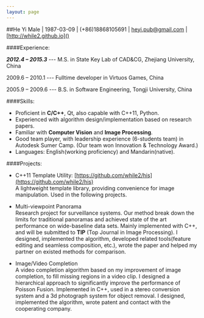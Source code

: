 ```yaml
---
layout: page
---
```

##He YiMale \| 1987-03-09 \| (+86)18868105691 \| [heyi.pub@gmail.com](heyi.pub@gmail.com) \| [http://while2.github.io]()####Experience:
__*2012.4 – 2015.3*__ --- M.S. in State Key Lab of CAD&CG, Zhejiang University, China2009.6 – 2010.1 --- Fulltime developer in Virtuos Games, China

2005.9 – 2009.6 --- B.S. in Software Engineering, Tongji University, China####Skills:
* Proficient in __C/C++__, Qt, also capable with C++11, Python.* Experienced with algorithm design/implementation based on research papers.* Familiar with __Computer Vision__ and __Image Processing__.* Good team player, with leadership experience (6-students team) in Autodesk Sumer Camp. (Our team won Innovation & Technology Award.)* Languages: English(working proficiency) and Mandarin(native).####Projects:
* C++11 Template Utility: [https://github.com/while2/his](https://github.com/while2/his)<br/>A lightweight template library, providing convenience for image manipulation. Used in the following projects.
* Multi-viewpoint Panorama <br/>Research project for surveillance systems. Our method break down the limits for traditional panoramas and achieved state of the art performance on wide-baseline data sets. Mainly implemented with C++, and will be submitted to __TIP__ (Top Journal in Image Processing). I designed, implemented the algorithm, developed related tools(feature editing and seamless composition, etc.), wrote the paper and helped my partner on existed methods for comparison.
* Image/Video Completion <br/>A video completion algorithm based on my improvement of image completion, to fill missing regions in a video clip. I designed a hierarchical approach to significantly improve the performance of Poisson Fusion. Implemented in C++, used in a stereo conversion system and a 3d photograph system for object removal. I designed, implemented the algorithm, wrote patent and contact with the cooperating company.